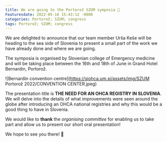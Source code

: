```yaml
---
title: We are going to the Portorož SZUM symposia 🐬󠁢󠁳󠁣󠁴󠁿
Featuresdate: 2022-05-16 15:43:12 -0000
categories: Portorož; SZUM; congress
tags: Portorož; SZUM; congress
---
```

We are delighted to announce that our team member Urša Keše will be heading to the sea side of Slovenia to present a small part of the work we have already done and where we are going. 

The symposia is organised by Slovenian college of Emergency medicine and will be taking place between the 16th and 18th of June in Grand Hotel Bernardin, Portorož.

![Bernardin convention centre](https://siohca.um.si/assets/img/SZUM Portorož 2022/CONVENTION CENTER.jpeg)

The presentation title is **THE NEED FOR AN OHCA REGISTRY IN SLOVENIA**. We will delve into the details of what improvements were seen around the globe after introducing an OHCA national registries and why this would be a good thing to have in Slovenia.

We would like to **thank** the *organising committee* for enabling us to take part and allow us to present our short oral presentation!

We hope to see you there! 🌊
